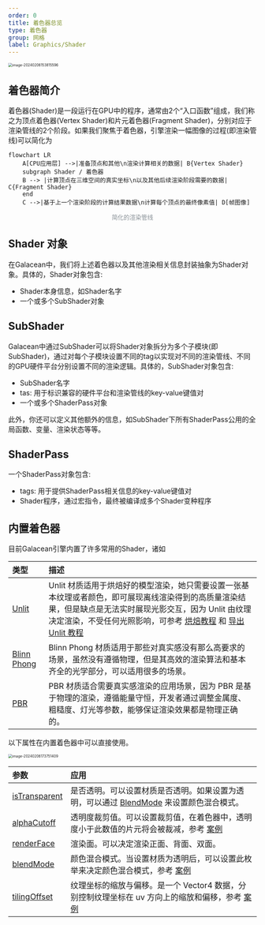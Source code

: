 ```yaml
---
order: 0
title: 着色器总览
type: 着色器
group: 网格
label: Graphics/Shader
---
```


<img src="https://gw.alipayobjects.com/zos/OasisHub/a3f74864-241e-4cd8-9ad4-733c2a0b2cc2/image-20240206153815596.png" alt="image-20240206153815596" style="zoom:50%;" />

## 着色器简介

着色器(Shader)是一段运行在GPU中的程序，通常由2个“入口函数”组成，我们称之为顶点着色器(Vertex Shader)和片元着色器(Fragment Shader)，分别对应于渲染管线的2个阶段。如果我们聚焦于着色器，引擎渲染一幅图像的过程(即渲染管线)可以简化为

```mermaid
flowchart LR
	A[CPU应用层] -->|准备顶点和其他\n渲染计算相关的数据| B{Vertex Shader}
    subgraph Shader / 着色器
	B --> |计算顶点在三维空间的真实坐标\n以及其他后续渲染阶段需要的数据| C{Fragment Shader}
    end
	C -->|基于上一个渲染阶段的计算结果数据\n计算每个顶点的最终像素值| D[帧图像]
```

<figcaption style="text-align:center; color: #889096;font-size:12px">简化的渲染管线</figcaption>

## Shader 对象

在Galacean中，我们将上述着色器以及其他渲染相关信息封装抽象为Shader对象。具体的，Shader对象包含:
- Shader本身信息，如Shader名字
- 一个或多个SubShader对象

## SubShader

Galacean中通过SubShader可以将Shader对象拆分为多个子模块(即SubShader)，通过对每个子模块设置不同的tag以实现对不同的渲染管线、不同的GPU硬件平台分别设置不同的渲染逻辑。具体的，SubShader对象包含:

- SubShader名字
- tas: 用于标识兼容的硬件平台和渲染管线的key-value键值对
- 一个或多个ShaderPass对象

此外，你还可以定义其他额外的信息，如SubShader下所有ShaderPass公用的全局函数、变量、渲染状态等等。

## ShaderPass

一个ShaderPass对象包含:

- tags: 用于提供ShaderPass相关信息的key-value键值对
- Shader程序，通过宏指令，最终被编译成多个Shader变种程序

## 内置着色器

目前Galacean引擎内置了许多常用的Shader，诸如

| 类型 | 描述 |
| :-- | :-- |
| [Unlit ](/docs/graphics-material-Unlit) | Unlit 材质适用于烘焙好的模型渲染，她只需要设置一张基本纹理或者颜色，即可展现离线渲染得到的高质量渲染结果，但是缺点是无法实时展现光影交互，因为 Unlit 由纹理决定渲染，不受任何光照影响，可参考 [烘焙教程](/docs/graphics-bake-blender) 和 [导出 Unlit 教程](/docs/graphics-material-Unlit) |
| [Blinn Phong ](/docs/graphics-material-BlinnPhong) | Blinn Phong 材质适用于那些对真实感没有那么高要求的场景，虽然没有遵循物理，但是其高效的渲染算法和基本齐全的光学部分，可以适用很多的场景。 |
| [PBR ](/docs/graphics-material-PBR) | PBR 材质适合需要真实感渲染的应用场景，因为 PBR 是基于物理的渲染，遵循能量守恒，开发者通过调整金属度、粗糙度、灯光等参数，能够保证渲染效果都是物理正确的。 |

以下属性在内置着色器中可以直接使用。

<img src="https://gw.alipayobjects.com/zos/OasisHub/94cf8176-569d-4605-bd73-967b03316c3d/image-20240206173751409.png" alt="image-20240206173751409" style="zoom:50%;" />

| 参数 | 应用 |
| :-- | :-- |
| [isTransparent](/apis/core/#BaseMaterial-isTransparent) | 是否透明。可以设置材质是否透明。如果设置为透明，可以通过 [BlendMode](/apis/core/#BaseMaterial-blendMode) 来设置颜色混合模式。 |
| [alphaCutoff](/apis/core/#BaseMaterial-alphaCutoff) | 透明度裁剪值。可以设置裁剪值，在着色器中，透明度小于此数值的片元将会被裁减，参考 [案例](${examples}blend-mode) |
| [renderFace](/apis/core/#BaseMaterial-renderFace) | 渲染面。可以决定渲染正面、背面、双面。 |
| [blendMode](/apis/core/#BaseMaterial-blendMode) | 颜色混合模式。当设置材质为透明后，可以设置此枚举来决定颜色混合模式，参考 [案例](${examples}blend-mode) |
| [tilingOffset](/apis/core/#BlinnPhongMaterial-tilingOffset) | 纹理坐标的缩放与偏移。是一个 Vector4 数据，分别控制纹理坐标在 uv 方向上的缩放和偏移，参考 [案例](${examples}tiling-offset) |
